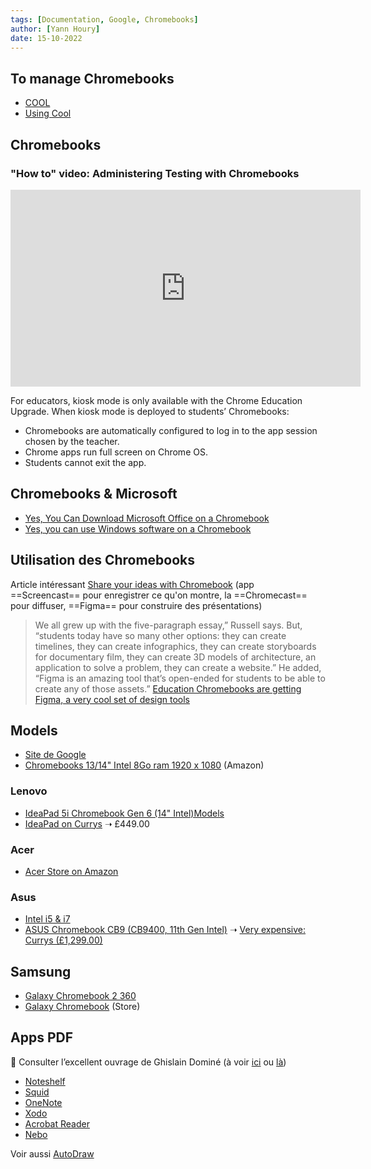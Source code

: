 ```yaml
---
tags: [Documentation, Google, Chromebooks]
author: [Yann Houry]
date: 15-10-2022
---
```


## To manage Chromebooks
- [COOL](https://www.cloudwise.cool/) 
- [Using Cool](https://www.cloudwise.cool/product/cool-check/)

## Chromebooks
### "How to" video: Administering Testing with Chromebooks

<iframe width="560" height="315" src="https://www.youtube.com/embed/PeL_dgCBI5U" title="YouTube video player" frameborder="0" allow="accelerometer; autoplay; clipboard-write; encrypted-media; gyroscope; picture-in-picture" allowfullscreen></iframe>

For educators, kiosk mode is only available with the Chrome Education Upgrade. 
When kiosk mode is deployed to students’ Chromebooks:
- Chromebooks are automatically configured to log in to the app session chosen by the teacher.
- Chrome apps run full screen on Chrome OS.
- Students cannot exit the app.

## Chromebooks & Microsoft
- [Yes, You Can Download Microsoft Office on a Chromebook](https://www.cnet.com/tech/computing/yes-you-can-download-microsoft-office-on-a-chromebook/)
- [Yes, you can use Windows software on a Chromebook](https://www.cnet.com/tech/computing/how-to-get-windows-software-on-a-chromebook/)

## Utilisation des Chromebooks
Article intéressant [Share your ideas with Chromebook](https://blog.google/outreach-initiatives/education/theanywhereschool-chromebook/?utm_source=Twitter&utm_medium=Social+&utm_campaign=Chrome&utm_id=TheAnywhereSchool) (app ==Screencast== pour enregistrer ce qu'on montre, la ==Chromecast== pour diffuser, ==Figma== pour construire des présentations)

> We all grew up with the five-paragraph essay,” Russell says. But, “students today have so many other options: they can create timelines, they can create infographics, they can create storyboards for documentary film, they can create 3D models of architecture, an application to solve a problem, they can create a website.” He added, “Figma is an amazing tool that’s open-ended for students to be able to create any of those assets.” [Education Chromebooks are getting Figma, a very cool set of design tools](https://www.theverge.com/2022/6/7/23157093/google-chromebook-students-figma-figjam-partnership)

## Models
- [Site de Google](https://www.google.com/chromebook/shop/)
- [Chromebooks 13/14" Intel 8Go ram 1920 x 1080](https://www.amazon.co.uk/s?k=Chromebook&i=computers&rh=n%3A429886031%2Cp_n_feature_twenty-two_browse-bin%3A27387850031%2Cp_n_style_browse-bin%3A182752031%2Cp_n_feature_twenty-four_browse-bin%3A27399087031%2Cp_n_feature_eleven_browse-bin%3A7472680031%2Cp_n_feature_fourteen_browse-bin%3A27971820031&dc&crid=EGRQDXQOFWEW&qid=1652081787&rnid=27971817031&sprefix=chromebook%2Caps%2C55&ref=sr_nr_p_n_feature_fourteen_browse-bin_1) (Amazon)
### Lenovo
- [IdeaPad 5i Chromebook Gen 6 (14" Intel)Models](https://www.lenovo.com/gb/en/laptops/ideapad/500-series/5i-Chromebook-Gen-6-14-Intel/p/WMD00000481#tab-customize)
- [IdeaPad on Currys](https://www.currys.co.uk/products/lenovo-ideapad-5i-14-chromebook-intel-core-i5-256-gb-ssd-grey-10227184.html) ➝ £449.00
### Acer
- [Acer Store on Amazon](https://www.amazon.co.uk/stores/page/86D6669B-BFB7-403C-8579-BD3FEE9C1822?ingress=0&visitId=78b1cb4c-f8fc-4d54-b040-5b5eb573940b)
### Asus
- [Intel i5 & i7](https://www.asus.com/uk/Laptops/For-Work/Chromebook/filter?SubSeries=Chromebook)
- [ASUS Chromebook CB9 (CB9400, 11th Gen Intel)](https://www.asus.com/uk/Laptops/For-Work/Chromebook/ASUS-Chromebook-CX9-CB9400-11th-Gen-Intel/) ➝ [Very expensive: Currys (£1,299.00)](https://www.currys.co.uk/products/asus-cx9-14-chromebook-intel-core-i7-512-gb-ssd-black-10231083.html?q=ASUS%20Chromebook%20CB9)
## Samsung
- [Galaxy Chromebook 2 360](https://news.samsung.com/be_fr/infographic-galaxy-chromebook-2-360-un-ordinateur-portable-2-en-1-concu-pour-faciliter-lapprentissage-et-le-travail)
- [Galaxy Chromebook](https://www.samsung.com/us/computing/chromebooks/12-14/galaxy-chromebook--256gb-storage--8gb-ram---mercury-gray-xe930qca-k02us/#) (Store)

## Apps PDF
📖 Consulter l’excellent ouvrage de Ghislain Dominé (à voir [ici](https://books.apple.com/gb/book/pour-r%C3%A9ussir-votre-projet-chromebook/id1505620649) ou [là](https://www.amazon.fr/Bien-d%C3%A9buter-Chromebook-Suite-l%C3%A9ducation-ebook/dp/B086K15M1R))
* [Noteshelf](https://play.google.com/store/apps/details?id=com.fluidtouch.noteshelf2)
* [Squid](https://play.google.com/store/apps/details?id=com.steadfastinnovation.android.projectpapyrus&hl=en_US)
* [OneNote](https://play.google.com/store/apps/details?id=com.microsoft.office.onenote)
* [Xodo](https://play.google.com/store/apps/details?id=com.xodo.pdf.reader)
* [Acrobat Reader](https://play.google.com/store/apps/details?id=com.adobe.reader)
* [Nebo](https://play.google.com/store/apps/details?id=com.myscript.nebo)

Voir aussi [AutoDraw](https://www.autodraw.com/)